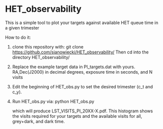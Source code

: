 # HET_observability

This is a simple tool to plot your targets against available HET queue time in a given trimester

How to do it:

1. clone this repository with:
     git clone https://github.com/sjanowiecki/HET_observability/
   Then cd into the directory HET_observability/

2. Replace the example target data in PI_targets.dat with yours.
      RA,Dec(J2000) in decimal degrees, exposure time in seconds, and N visits

3. Edit the beginning of HET_obs.py to set the desired trimester (c_t and c_y).

4. Run HET_obs.py via:
       python HET_obs.py

   which will produce LST_VISITS_PI_20XX-X.pdf.
   This histogram shows the visits required for your targets
      and the available visits for all, grey+dark, and dark time.

